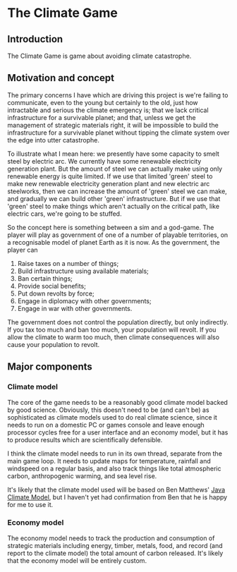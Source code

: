 # The Climate Game

## Introduction

The Climate Game is game about avoiding climate catastrophe.

## Motivation and concept

The primary concerns I have which are driving this project is we're failing to communicate, even to the young but certainly to the old, just how intractable and serious the climate emergency is; that we lack critical infrastructure for a survivable planet; and that, unless we get the management of strategic materials right, it will be impossible to build the infrastructure for a survivable planet without tipping the climate system over the edge into utter catastrophe.

To illustrate what I mean here: we presently have some capacity to smelt steel by electric arc. We currently have some renewable electricity generation plant. But the amount of steel we can actually make using only renewable energy is quite limited. If we use that limited 'green' steel to make new renewable electricity generation plant and new electric arc steelworks, then we can increase the amount of 'green' steel we can make, and gradually we can build other 'green' infrastructure. But if we use that 'green' steel to make things which aren't actually on the critical path, like electric cars, we're going to be stuffed.

So the concept here is something between a sim and a god-game. The player will play as government of one of a number of playable territories, on a recognisable model of planet Earth as it is now. As the government, the player can

1. Raise taxes on a number of things;
2. Build infrastructure using available materials;
3. Ban certain things;
4. Provide social benefits;
5. Put down revolts by force;
6. Engage in diplomacy with other governments;
7. Engage in war with other governments.

The government does not control the population directly, but only indirectly. If you tax too much and ban too much, your population will revolt. If you allow the climate to warm too much, then climate consequences will also cause your population to revolt.

## Major components

### Climate model

The core of the game needs to be a reasonably good climate model backed by good science. Obviously, this doesn't need to be (and can't be) as sophisticated as climate models used to do real climate science, since it needs to run on a domestic PC or games console and leave enough processor cycles free for a user interface and an economy model, but it has to produce results which are scientifically defensible.

I think the climate model needs to run in its own thread, separate from the main game loop. It needs to update maps for temperature, rainfall and windspeed on a regular basis, and also track things like total atmospheric carbon, anthropogenic warming, and sea level rise.

It's likely that the climate model used will be based on Ben Matthews' [Java Climate Model](https://jcm.climatemodel.info/), but I haven't yet had confirmation from Ben that he is happy for me to use it.

### Economy model

The economy model needs to track the production and consumption of strategic materials including energy, timber, metals, food, and record (and report to the climate model) the total amount of carbon released. It's likely that the economy model will be entirely custom.







